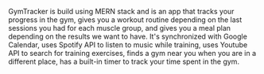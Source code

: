 GymTracker is build using MERN stack and is an app that tracks your progress in the gym, gives you a workout routine depending on the last sessions you had for each muscle group, and gives you a meal plan depending on the results we want to have. It's synchronized with Google Calendar, uses Spotify API to listen to music while training, uses Youtube API to search for training exercises, finds a gym near you when you are in a different place, has a built-in timer to track your time spent in the gym.

